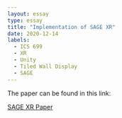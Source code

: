```yaml
---
layout: essay
type: essay
title: "Implementation of SAGE XR"
date: 2020-12-14
labels:
  - ICS 699
  - XR
  - Unity
  - Tiled Wall Display
  - SAGE
---
```


The paper can be found in this link: 

<a href="https://drive.google.com/file/d/10oIAynEczjO76QM-pVszoYnaTzf1IRVG/view?usp=sharing"><i class="large github icon "></i>SAGE XR Paper</a>
